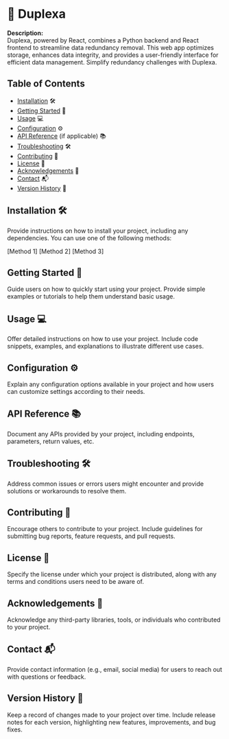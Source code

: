 # 🚀 Duplexa

**Description:**  
Duplexa, powered by React, combines a Python backend and React frontend to streamline data redundancy removal. This web app optimizes storage, enhances data integrity, and provides a user-friendly interface for efficient data management. Simplify redundancy challenges with Duplexa.

## Table of Contents

- [Installation](#installation) 🛠️
- [Getting Started](#getting-started) 🏁
- [Usage](#usage) 💻
- [Configuration](#configuration) ⚙️
- [API Reference](#api-reference) (if applicable) 📚
- [Troubleshooting](#troubleshooting) 🛠️
- [Contributing](#contributing) 🤝
- [License](#license) 📝
- [Acknowledgements](#acknowledgements) 🙏
- [Contact](#contact) 📬
- [Version History](#version-history) 📅

## Installation 🛠️

Provide instructions on how to install your project, including any dependencies. You can use one of the following methods:

[Method 1]
[Method 2]
[Method 3]

## Getting Started 🏁

Guide users on how to quickly start using your project. Provide simple examples or tutorials to help them understand basic usage.

## Usage 💻

Offer detailed instructions on how to use your project. Include code snippets, examples, and explanations to illustrate different use cases.

## Configuration ⚙️

Explain any configuration options available in your project and how users can customize settings according to their needs.

## API Reference 📚

Document any APIs provided by your project, including endpoints, parameters, return values, etc.

## Troubleshooting 🛠️

Address common issues or errors users might encounter and provide solutions or workarounds to resolve them.

## Contributing 🤝

Encourage others to contribute to your project. Include guidelines for submitting bug reports, feature requests, and pull requests.

## License 📝

Specify the license under which your project is distributed, along with any terms and conditions users need to be aware of.

## Acknowledgements 🙏

Acknowledge any third-party libraries, tools, or individuals who contributed to your project.

## Contact 📬

Provide contact information (e.g., email, social media) for users to reach out with questions or feedback.

## Version History 📅

Keep a record of changes made to your project over time. Include release notes for each version, highlighting new features, improvements, and bug fixes.
